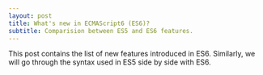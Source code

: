 ```yaml
---
layout: post
title: What's new in ECMAScript6 (ES6)?
subtitle: Comparision between ES5 and ES6 features.
---
```


This post contains the list of new features introduced in ES6. Similarly, we will go through the syntax used in ES5 side by side with ES6.
